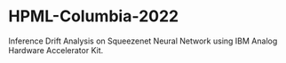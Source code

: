 # HPML-Columbia-2022
 Inference Drift Analysis on Squeezenet Neural Network using IBM Analog Hardware Accelerator Kit.
